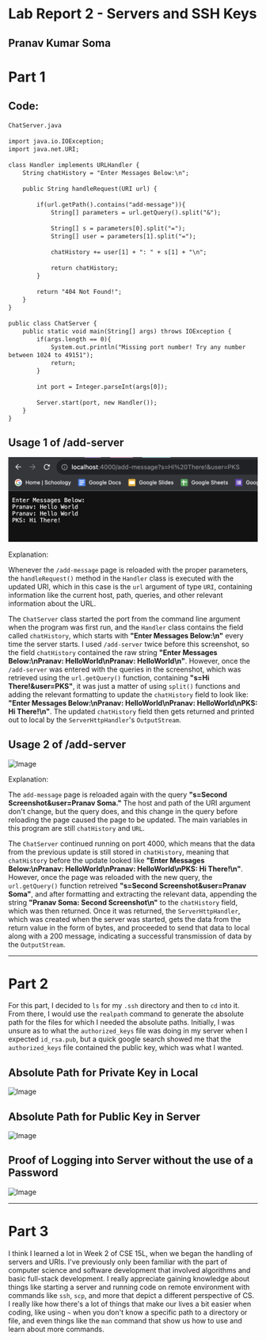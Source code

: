 # Lab Report 2 - Servers and SSH Keys
Pranav Kumar Soma
---
# Part 1
## Code:
```
ChatServer.java

import java.io.IOException;
import java.net.URI;

class Handler implements URLHandler {
    String chatHistory = "Enter Messages Below:\n";

    public String handleRequest(URI url) {

        if(url.getPath().contains("add-message")){
            String[] parameters = url.getQuery().split("&");

            String[] s = parameters[0].split("=");
            String[] user = parameters[1].split("=");

            chatHistory += user[1] + ": " + s[1] + "\n";

            return chatHistory;
        }

        return "404 Not Found!";
    }
}

public class ChatServer {
    public static void main(String[] args) throws IOException {
        if(args.length == 0){
            System.out.println("Missing port number! Try any number between 1024 to 49151");
            return;
        }

        int port = Integer.parseInt(args[0]);

        Server.start(port, new Handler());
    }
}
```
## Usage 1 of /add-server
![Image](Second.png)

Explanation:

Whenever the ```/add-message``` page is reloaded with the proper parameters, the ```handleRequest()``` method in the ```Handler``` class is executed with the updated URI,
which in this case is the ```url``` argument of type ```URI```, containing information like the current host, path, queries, and other relevant information
about the URL.

The ```ChatServer``` class started the port from the command line argument when the program was first run, and the ```Handler``` class contains the field called
```chatHistory```, which starts with **"Enter Messages Below:\n"** every time the server starts. I used ```/add-server``` twice before this screenshot, so the field
```chatHistory``` contained the raw string **"Enter Messages Below:\nPranav: HelloWorld\nPranav: HelloWorld\n"**. However, once the ```/add-server``` was entered
with the queries in the screenshot, which was retrieved using the ```url.getQuery()``` function, containing **"s=Hi There!&user=PKS"**, it was just a matter
of using ```split()``` functions and adding the relevant formatting to update the ```chatHistory``` field to look like: **"Enter Messages Below:\nPranav: HelloWorld\nPranav: HelloWorld\nPKS: Hi There!\n"**. The updated ```chatHistory``` field then gets returned and printed out to local by the ```ServerHttpHandler```'s ```OutputStream```.

## Usage 2 of /add-server
![Image](First.png) 

Explanation:

The ```add-message``` page is reloaded again with the query **"s=Second Screenshot&user=Pranav Soma."** The host and path of the URI argument don't change,
but the query does, and this change in the query before reloading the page caused the page to be updated. The main variables in this program are still ```chatHistory```
and ```URL```.

The ```ChatServer``` continued running on port 4000, which means that the data from the previous update is still stored in ```chatHistory```, meaning that ```chatHistory``` before
the update looked like **"Enter Messages Below:\nPranav: HelloWorld\nPranav: HelloWorld\nPKS: Hi There!\n"**. However, once the page was reloaded with the new query,
the ```url.getQuery()``` function retreived **"s=Second Screenshot&user=Pranav Soma"**, and after formatting and extracting the relevant data, appending the string **"Pranav Soma: Second Screenshot\n"**
to the ```chatHistory``` field, which was then returned. Once it was returned, the ```ServerHttpHandler```, which was created when the server was started, gets the data from the return
value in the form of bytes, and proceeded to send that data to local along with a 200 message, indicating a successful transmission of data by the ```OutputStream```. 

---
# Part 2
For this part, I decided to ```ls``` for my ```.ssh``` directory and then to ```cd``` into it. From there, I would use the ```realpath``` command to generate the absolute path
for the files for which I needed the absolute paths. Initially, I was unsure as to what the ```authorized_keys``` file was doing in my server when I expected ```id_rsa.pub```, 
but a quick google search showed me that the ```authorized_keys``` file contained the public key, which was what I wanted. 

## Absolute Path for Private Key in Local
![Image](PrivateKey.png)
## Absolute Path for Public Key in Server
![Image](PublicKey.png)
## Proof of Logging into Server without the use of a Password
![Image](SSH.png)

---
# Part 3

I think I learned a lot in Week 2 of CSE 15L, when we began the handling of servers and URIs. I've previously only been familiar with the part 
of computer science and software development that involved algorithms and basic full-stack development. I really appreciate gaining knowledge
about things like starting a server and running code on remote environment with commands like ```ssh```, ```scp```, and more that depict a different perspective
of CS. I really like how there's a lot of things that make our lives a bit easier when coding, like using ```~``` when you don't know a specific path to
a directory or file, and even things like the ```man``` command that show us how to use and learn about more commands.
